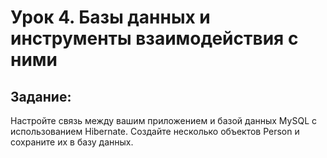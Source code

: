 # Урок 4. Базы данных и инструменты взаимодействия с ними
## Задание: 
Настройте связь между вашим приложением и базой данных MySQL с использованием Hibernate. Создайте несколько объектов Person и сохраните их в базу данных.

